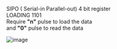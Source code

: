 SIPO ( Serial-in Parallel-out) 4 bit register <br>LOADING  1101<br>Require **"n"** pulse to load the data<br>and **"0"** pulse to read the data

![image](https://user-images.githubusercontent.com/81949971/214814137-40dd6bf9-b168-45da-90e4-ab1ade7e3e30.png)

